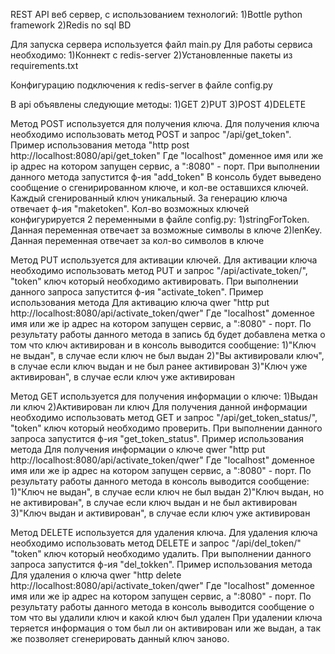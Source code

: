 REST API веб сервер, с использованием технологий:
1)Bottle python framework
2)Redis no sql BD

Для запуска сервера используется файл main.py
Для работы сервиса необходимо:
1)Коннект с redis-server
2)Установленные пакеты из requirements.txt

Конфигурацию подключения к redis-server в файле config.py

В api объявлены следующие методы:
1)GET
2)PUT
3)POST
4)DELETE

Метод POST используется для получения ключа.
Для получения ключа необходимо использовать метод POST и запрос "/api/get_token".
Пример использования метода
"http post http://localhost:8080/api/get_token"
Где "localhost" доменное имя или же ip адрес на котором запущен сервис, а ":8080" - порт.
При выполнении данного метода запустится ф-ия "add_token"
В консоль будет выведено сообщение о сгенирированном ключе, и кол-ве оставшихся ключей.
Каждый сгенированный ключ уникальный.
За генерацию ключа отвечает ф-ия "maketoken".
Кол-во возможных ключей конфигурируется 2 переменными в файле config.py:
1)stringForToken. Данная переменная отвечает за возможные символы в ключе
2)lenKey. Данная переменная отвечает за кол-во символов в ключе

Метод PUT используется для активации ключей.
Для активации ключа необходимо использовать метод PUT и запрос "/api/activate_token/<token>",
"token" ключ который необходимо активировать.
При выполнении данного запроса запустится ф-ия "activate_token".
Пример использования метода
Для активацию ключа qwer
"http put http://localhost:8080/api/activate_token/qwer"
Где "localhost" доменное имя или же ip адрес на котором запущен сервис, а ":8080" - порт.
По результату работы данного метода в запись бд будет добавлена метка о том что ключ активирован и
в консоль выводится сообщениe:
1)"Ключ не выдан", в случае если ключ не был выдан
2)"Вы активировали ключ", в случае если ключ выдан и не был ранее активирован
3)"Ключ уже активирован", в случае если ключ уже активирован

Метод GET используется для получения информации о ключе:
1)Выдан ли ключ
2)Активирован ли ключ
Для получения данной информации необходимо использовать метод GET и запрос "/api/get_token_status/<token>",
"token" ключ который необходимо проверить.
При выполнении данного запроса запустится ф-ия "get_token_status".
Пример использования метода
Для получения информации о ключе qwer
"http put http://localhost:8080/api/activate_token/qwer"
Где "localhost" доменное имя или же ip адрес на котором запущен сервис, а ":8080" - порт.
По результату работы данного метода в консоль выводится сообщениe:
1)"Ключ не выдан", в случае если ключ не был выдан
2)"Ключ выдан, но не активирован", в случае если ключ выдан и не был активирован
3)"Ключ выдан и активирован", в случае если ключ уже активирован

Метод DELETE используется для удаления ключа.
Для удаления ключа необходимо использовать метод DELETE и запрос "/api/del_token/<token>"
"token" ключ который необходимо удалить.
При выполнении данного запроса запустится ф-ия "del_tokken".
Пример использования метода
Для удаления о ключа qwer
"http delete http://localhost:8080/api/activate_token/qwer"
Где "localhost" доменное имя или же ip адрес на котором запущен сервис, а ":8080" - порт.
По результату работы данного метода в консоль выводится сообщениe о том что вы удалили ключ и какой ключ был удален
При удалении ключа теряется информация о том был ли он активирован или же выдан, а так же позволяет сгенерировать
данный ключ заново.
